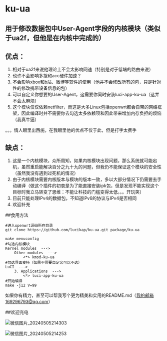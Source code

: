 # ku-ua

## 用于修改数据包中User-Agent字段的内核模块（类似于ua2f，但他是在内核中完成的）

## 优点：

1. 相对于ua2f来说他理论上不会太影响网速（特别是对于低端的路由来说）
2. 也许不会影响多拨和acc硬件加速？
3. 不会影响xbox和b站、微博等软件的使用（他并不会修改所有的包，只是针对性的修改携带设备信息的包）
4. 可以自定义你想要的User-Agent，这需要你同时安装luci-app-ku-ua（这并不会太麻烦）
5. 这个模块仅仅依赖netfilter，而这是大多Linux包括openwrt都会自带的网络框架，因此编译时并不需要你去勾选太多依赖项和因此带来增加内存负担的烦恼（我真牛逼）

。。。情人眼里出西施，在我眼里他的优点不仅于此，但是打字太费手

## 缺点：

1. 这是一个内核模块，众所周知，如果内核模块出现问题，那么系统就可能宕机，虽然重启能解决百分之九十九的问题，但我仍不能保证这个模块的安全性（虽然我没有遇到过死机的情况）
2. 由于内核模块需要内核版本与模块的版本一致，多以大部分情况下仍需要去手动编译（做这个插件的初衷是为了能直接安装ipk包，但是发现不能实现这个目标时我立马转变了思维：不能让科技的门槛变得太低。。。开玩笑）
3. 目前只能处理IPv4的数据包，不知道IPv6的协议与IPv4是否相同
4. 欢迎补充

##食用方法
```shell
#进入openwrt源码所在目录
git clone https://github.com/lucikap/ku-ua.git package/ku-ua

make menuconfig
#勾选内核模块
Kernel modules  --->
	Other modules  --->
		<*> kmod-ku-ua
#勾选界面支持（如果不需要自定义可以不选）
LuCI  --->
	3. Applications  --->
		<*> luci-app-ku-ua
#开始编译
make -j12 V=99
```

如果你有精力，甚至可以帮我写个更为精美和实用的README.md（我的邮箱169296793@qq.com）

##欢迎充电

![微信图片_20240505214303](https://github.com/lucikap/ku-ua/assets/133383664/8a930df4-83c1-4b87-a5f4-ba6b98176fd8)

![微信图片_20240505214253](https://github.com/lucikap/ku-ua/assets/133383664/56dff104-b16d-4934-b33a-a41ed0111cee)

